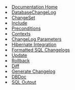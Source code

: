 <li><a href="{{pageRoot}}/documentation/index.html"><span>Documentation Home</span></a></li>
<li><a href="{{pageRoot}}/documentation/databasechangelog.html"><span>DatabaseChangeLog</span></a></li>
<li><a href="{{pageRoot}}/documentation/changeset.html"><span>ChangeSet</span></a></li>
<li><a href="{{pageRoot}}/documentation/include.html"><span>Include</span></a></li>
<li><a href="{{pageRoot}}/documentation/preconditions.html"><span>Preconditions</span></a></li>
<li><a href="{{pageRoot}}/documentation/contexts.html"><span>Contexts</span></a></li>
<li><a href="{{pageRoot}}/documentation/changelog_parameters.html"><span>ChangeLog Parameters</span></a></li>
<li><a href="{{pageRoot}}/documentation/hibernate.html"><span>Hibernate Integration</span></a></li>
<li><a href="{{pageRoot}}/documentation/formatted_sql_changelogs.html"><span>Formatted SQL Changelogs</span></a></li>
<li><a href="{{pageRoot}}/documentation/update.html"><span>Update</span></a></li>
<li><a href="{{pageRoot}}/documentation/rollback.html"><span>Rollback</span></a></li>
<li><a href="{{pageRoot}}/documentation/diff.html"><span>Diff</span></a></li>
<li><a href="{{pageRoot}}/documentation/generating_changelogs.html"><span>Generate Changelog</span></a></li>
<li><a href="{{pageRoot}}/documentation/dbdoc.html"><span>DBDoc</span></a></li>
<li><a href="{{pageRoot}}/documentation/sql_output.html"><span>SQL Output</span></a></li>